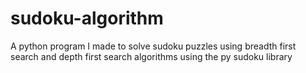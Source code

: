 # sudoku-algorithm
A python program I made to solve sudoku puzzles using breadth first search and depth first search algorithms using the py sudoku library
